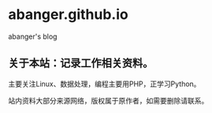 # abanger.github.io
abanger's blog

## 关于本站：记录工作相关资料。

主要关注Linux、数据处理，编程主要用PHP，正学习Python。

站内资料大部分来源网络，版权属于原作者，如需要删除请联系。
